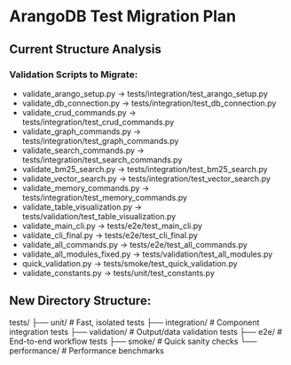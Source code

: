 # ArangoDB Test Migration Plan

## Current Structure Analysis

### Validation Scripts to Migrate:
- validate_arango_setup.py -> tests/integration/test_arango_setup.py
- validate_db_connection.py -> tests/integration/test_db_connection.py
- validate_crud_commands.py -> tests/integration/test_crud_commands.py
- validate_graph_commands.py -> tests/integration/test_graph_commands.py
- validate_search_commands.py -> tests/integration/test_search_commands.py
- validate_bm25_search.py -> tests/integration/test_bm25_search.py
- validate_vector_search.py -> tests/integration/test_vector_search.py
- validate_memory_commands.py -> tests/integration/test_memory_commands.py
- validate_table_visualization.py -> tests/validation/test_table_visualization.py
- validate_main_cli.py -> tests/e2e/test_main_cli.py
- validate_cli_final.py -> tests/e2e/test_cli_final.py
- validate_all_commands.py -> tests/e2e/test_all_commands.py
- validate_all_modules_fixed.py -> tests/validation/test_all_modules.py
- quick_validation.py -> tests/smoke/test_quick_validation.py
- validate_constants.py -> tests/unit/test_constants.py

## New Directory Structure:
tests/
├── unit/               # Fast, isolated tests
├── integration/        # Component integration tests
├── validation/         # Output/data validation tests
├── e2e/               # End-to-end workflow tests
├── smoke/             # Quick sanity checks
└── performance/       # Performance benchmarks
